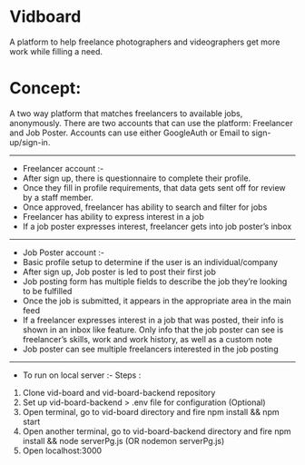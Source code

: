Vidboard
========
A platform to help freelance photographers and videographers get more work while
filling a need.

Concept:
========
A two way platform that matches freelancers to available jobs, anonymously. There are
two accounts that can use the platform: Freelancer and Job Poster. Accounts can
use either GoogleAuth or Email to sign-up/sign-in.

------------------------
- Freelancer account :- 
- After sign up, there is questionnaire to complete their profile.
- Once they fill in profile requirements, that data gets sent off for review by a
staff member.
- Once approved, freelancer has ability to search and filter for jobs
- Freelancer has ability to express interest in a job
- If a job poster expresses interest, freelancer gets into job poster’s inbox

------------------------
- Job Poster account :-
- Basic profile setup to determine if the user is an individual/company
- After sign up, Job poster is led to post their first job
- Job posting form has multiple fields to describe the job they’re looking to
be fulfilled
- Once the job is submitted, it appears in the appropriate area in the main
feed
- If a freelancer expresses interest in a job that was posted, their info is
shown in an inbox like feature. Only info that the job poster can see is
freelancer’s skills, work and work history, as well as a custom note
- Job poster can see multiple freelancers interested in the job posting

--------------------
- To run on local server :-
Steps : 
1. Clone vid-board and vid-board-backend repository
2. Set up vid-board-backend > .env file for configuration (Optional)
3. Open terminal, go to vid-board directory and fire
    npm install && npm start
4. Open another terminal, go to vid-board-backend directory and fire
    npm install && node serverPg.js (OR nodemon serverPg.js)
5. Open localhost:3000
